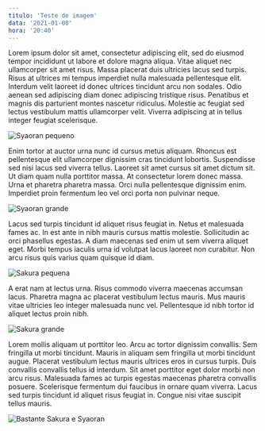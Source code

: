 ```yaml
---
titulo: 'Teste de imagem'
data: '2021-01-08'
hora: '20:40'
---
```


Lorem ipsum dolor sit amet, consectetur adipiscing elit, sed do eiusmod tempor incididunt ut labore et dolore magna aliqua. Vitae aliquet nec ullamcorper sit amet risus. Massa placerat duis ultricies lacus sed turpis. Risus at ultrices mi tempus imperdiet nulla malesuada pellentesque elit. Interdum velit laoreet id donec ultrices tincidunt arcu non sodales. Odio aenean sed adipiscing diam donec adipiscing tristique risus. Penatibus et magnis dis parturient montes nascetur ridiculus. Molestie ac feugiat sed lectus vestibulum mattis ullamcorper velit. Viverra adipiscing at in tellus integer feugiat scelerisque.

![Syaoran pequeno](https://i.imgur.com/Vv0L9px.jpg)

Enim tortor at auctor urna nunc id cursus metus aliquam. Rhoncus est pellentesque elit ullamcorper dignissim cras tincidunt lobortis. Suspendisse sed nisi lacus sed viverra tellus. Laoreet sit amet cursus sit amet dictum sit. Ut diam quam nulla porttitor massa. At consectetur lorem donec massa. Urna et pharetra pharetra massa. Orci nulla pellentesque dignissim enim. Imperdiet proin fermentum leo vel orci porta non pulvinar neque.

![Syaoran grande](https://i.imgur.com/zfiUte1.jpg)

Lacus sed turpis tincidunt id aliquet risus feugiat in. Netus et malesuada fames ac. In est ante in nibh mauris cursus mattis molestie. Sollicitudin ac orci phasellus egestas. A diam maecenas sed enim ut sem viverra aliquet eget. Morbi tempus iaculis urna id volutpat lacus laoreet non curabitur. Non arcu risus quis varius quam quisque id diam. 

![Sakura pequena](https://i.imgur.com/KaIgEEp.jpg)

A erat nam at lectus urna. Risus commodo viverra maecenas accumsan lacus. Pharetra magna ac placerat vestibulum lectus mauris. Mus mauris vitae ultricies leo integer malesuada nunc vel. Pellentesque id nibh tortor id aliquet lectus proin nibh.

![Sakura grande](https://i.imgur.com/pmb7F7w.jpg)

Lorem mollis aliquam ut porttitor leo. Arcu ac tortor dignissim convallis. Sem fringilla ut morbi tincidunt. Mauris in aliquam sem fringilla ut morbi tincidunt augue. Placerat vestibulum lectus mauris ultrices eros in cursus turpis. Duis convallis convallis tellus id interdum. Sit amet porttitor eget dolor morbi non arcu risus. Malesuada fames ac turpis egestas maecenas pharetra convallis posuere. Scelerisque fermentum dui faucibus in ornare quam viverra. Lacus sed turpis tincidunt id aliquet risus feugiat in. Congue nisi vitae suscipit tellus mauris.

![Bastante Sakura e Syaoran](https://i.imgur.com/rfYWked.jpg)
